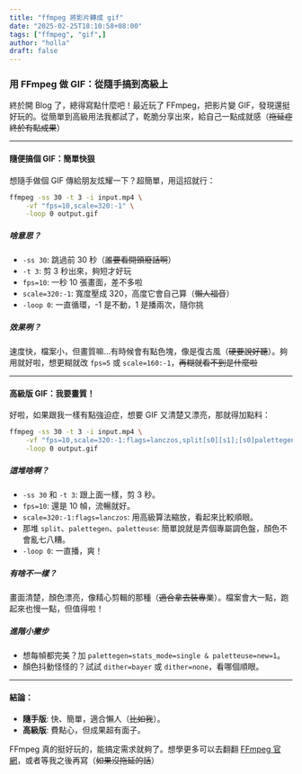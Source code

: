 ```yaml
---
title: "ffmpeg 將影片轉成 gif"
date: "2025-02-25T18:10:58+08:00"
tags: ["ffmpeg", "gif",]
author: "holla"
draft: false
---
```

### 用 FFmpeg 做 GIF：從隨手搞到高級上

終於開 Blog 了，總得寫點什麼吧！最近玩了 FFmpeg，把影片變 GIF，發現還挺好玩的。從簡單到高級用法我都試了，乾脆分享出來，給自己一點成就感（~~拖延症終於有點成果~~）

---

#### 隨便搞個 GIF：簡單快狠
想隨手做個 GIF 傳給朋友炫耀一下？超簡單，用這招就行：

```bash
ffmpeg -ss 30 -t 3 -i input.mp4 \
    -vf "fps=10,scale=320:-1" \
    -loop 0 output.gif
```

<!--more-->

##### 啥意思？
- `-ss 30`: 跳過前 30 秒（~~誰要看開頭廢話啊~~）
- `-t 3`: 剪 3 秒出來，夠短才好玩
- `fps=10`: 一秒 10 張畫面，差不多啦
- `scale=320:-1`: 寬度壓成 320，高度它會自己算（~~懶人福音~~）
- `-loop 0`: 一直循環，-1 是不動，1 是播兩次，隨你挑

##### 效果咧？
速度快，檔案小，但畫質嘛…有時候會有點色塊，像是復古風（~~硬要說好聽~~）。夠用就好啦，想更糊就改 `fps=5` 或 `scale=160:-1`，~~再糊就看不到是什麼啦~~

---

#### 高級版 GIF：我要畫質！
好啦，如果跟我一樣有點強迫症，想要 GIF 又清楚又漂亮，那就得加點料：

```bash
ffmpeg -ss 30 -t 3 -i input.mp4 \
    -vf "fps=10,scale=320:-1:flags=lanczos,split[s0][s1];[s0]palettegen[p];[s1][p]paletteuse" \
    -loop 0 output.gif
```

##### 這堆啥啊？
- `-ss 30` 和 `-t 3`: 跟上面一樣，剪 3 秒。
- `fps=10`: 還是 10 幀，流暢就好。
- `scale=320:-1:flags=lanczos`: 用高級算法縮放，看起來比較順眼。
- 那堆 `split`、`palettegen`、`paletteuse`: 簡單說就是弄個專屬調色盤，顏色不會亂七八糟。
- `-loop 0`: 一直播，爽！

##### 有啥不一樣？
畫面清楚，顏色漂亮，像精心剪輯的那種（~~適合拿去裝專業~~）。檔案會大一點，跑起來也慢一點，但值得啦！

##### 進階小撇步
- 想每幀都完美？加 `palettegen=stats_mode=single & paletteuse=new=1`。
- 顏色抖動怪怪的？試試 `dither=bayer` 或 `dither=none`，看哪個順眼。

---

#### 結論：
- **隨手版**: 快、簡單，適合懶人（~~比如我~~）。
- **高級版**: 費點心，但成果超有面子。

FFmpeg 真的挺好玩的，能搞定需求就夠了。想學更多可以去翻翻 [FFmpeg 官網](https://ffmpeg.org)，或者等我之後再寫（~~如果沒拖延的話~~）